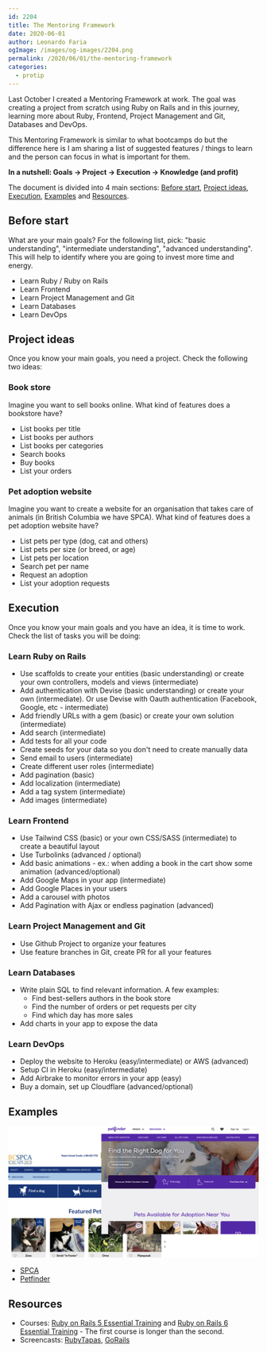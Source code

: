 ```yaml
---
id: 2204
title: The Mentoring Framework
date: 2020-06-01
author: Leonardo Faria
ogImage: /images/og-images/2204.png
permalink: /2020/06/01/the-mentoring-framework
categories:
  - protip
---
```


Last October I created a Mentoring Framework at work. The goal was creating a project from scratch using Ruby on Rails and in this journey, learning more about Ruby, Frontend, Project Management and Git, Databases and DevOps. 

This Mentoring Framework is similar to what bootcamps do but the difference here is I am sharing a list of suggested features / things to learn and the person can focus in what is important for them. 

**In a nutshell: Goals → Project → Execution → Knowledge (and profit)**

The document is divided into 4 main sections: [Before start](#before-start), [Project ideas](#project-ideas), [Execution](#execution), [Examples](#examples) and [Resources](#resources).

## Before start

What are your main goals? For the following list, pick: "basic understanding", "intermediate understanding", "advanced understanding". This will help to identify where you are going to invest more time and energy.

- Learn Ruby / Ruby on Rails
- Learn Frontend
- Learn Project Management and Git
- Learn Databases
- Learn DevOps

## Project ideas

Once you know your main goals, you need a project. Check the following two ideas:

### Book store

Imagine you want to sell books online. What kind of features does a bookstore have?

- List books per title
- List books per authors
- List books per categories
- Search books
- Buy books
- List your orders

### Pet adoption website

Imagine you want to create a website for an organisation that takes care of animals (in British Columbia we have SPCA). What kind of features does a pet adoption website have?

- List pets per type (dog, cat and others)
- List pets per size (or breed, or age)
- List pets per location
- Search pet per name
- Request an adoption
- List your adoption requests

## Execution

Once you know your main goals and you have an idea, it is time to work. Check the list of tasks you will be doing:

### Learn Ruby on Rails

- Use scaffolds to create your entities (basic understanding) or create your own controllers, models and views (intermediate)
- Add authentication with Devise (basic understanding) or create your own (intermediate). Or use Devise with Oauth authentication (Facebook, Google, etc - intermediate)
- Add friendly URLs with a gem (basic) or create your own solution (intermediate)
- Add search (intermediate)
- Add tests for all your code
- Create seeds for your data so you don't need to create manually data
- Send email to users (intermediate)
- Create different user roles (intermediate) 
- Add pagination (basic)
- Add localization (intermediate)
- Add a tag system (intermediate)
- Add images (intermediate)

### Learn Frontend

- Use Tailwind CSS (basic) or your own CSS/SASS (intermediate) to create a beautiful layout
- Use Turbolinks (advanced / optional)
- Add basic animations - ex.: when adding a book in the cart show some animation (advanced/optional)
- Add Google Maps in your app (intermediate)
- Add Google Places in your users
- Add a carousel with photos
- Add Pagination with Ajax or endless pagination (advanced)

### Learn Project Management and Git

- Use Github Project to organize your features
- Use feature branches in Git, create PR for all your features

### Learn Databases

- Write plain SQL to find relevant information. A few examples:
  - Find best-sellers authors in the book store
  - Find the number of orders or pet requests per city
  - Find which day has more sales
- Add charts in your app to expose the data

### Learn DevOps

- Deploy the website to Heroku (easy/intermediate) or AWS (advanced)
- Setup CI in Heroku (easy/intermediate) 
- Add Airbrake to monitor errors in your app (easy)
- Buy a domain, set up Cloudflare (advanced/optional)

## Examples

![Website screenshots](/wp-content/uploads/2020/06/the-mentoring-framework.png)

- [SPCA](https://adopt.spca.bc.ca)
- [Petfinder](https://www.petfinder.com/)

## Resources

- Courses: [Ruby on Rails 5 Essential Training](https://www.linkedin.com/learning/ruby-on-rails-5-essential-training) and [Ruby on Rails 6 Essential Training](https://www.linkedin.com/learning/ruby-on-rails-6-essential-training) - The first course is longer than the second.
- Screencasts: [RubyTapas](https://rubytapas.com), [GoRails](https://gorails.com)